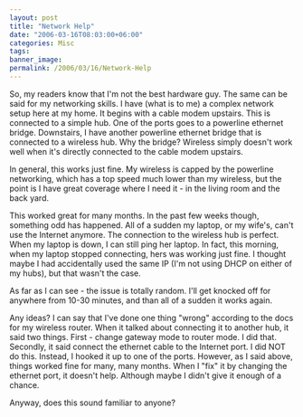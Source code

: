 ```yaml
---
layout: post
title: "Network Help"
date: "2006-03-16T08:03:00+06:00"
categories: Misc 
tags: 
banner_image: 
permalink: /2006/03/16/Network-Help
---
```


So, my readers know that I'm not the best hardware guy. The same can be said for my networking skills. I have (what is to me) a complex network setup here at my home. It begins with a cable modem upstairs. This is connected to a simple hub. One of the ports goes to a powerline ethernet bridge. Downstairs, I have another powerline ethernet bridge that is connected to a wireless hub. Why the bridge? Wireless simply doesn't work well when it's directly connected to the cable modem upstairs. 

In general, this works just fine. My wireless is capped by the powerline networking, which has a top speed much lower than my wireless, but the point is I have great coverage where I need it - in the living room and the back yard.

This worked great for many months. In the past few weeks though, something odd has happened. All of a sudden my laptop, or my wife's, can't use the Internet anymore. The connection to the wireless hub is perfect. When my laptop is down, I can still ping her laptop. In fact, this morning, when my laptop stopped connecting, hers was working just fine. I thought maybe I had accidentally used the same IP (I'm not using DHCP on either of my hubs), but that wasn't the case. 

As far as I can see - the issue is totally random. I'll get knocked off for anywhere from 10-30 minutes, and than all of a sudden it works again.

Any ideas? I can say that I've done one thing "wrong" according to the docs for my wireless router. When it talked about connecting it to another hub, it said two things. First - change gateway mode to router mode. I did that. Secondly, it said connect the ethernet cable to the Internet port. I did NOT do this. Instead, I hooked it up to one of the ports. However, as I said above, things worked fine for many, many months. When I "fix" it by changing the ethernet port, it doesn't help. Although maybe I didn't give it enough of a chance. 

Anyway, does this sound familiar to anyone?